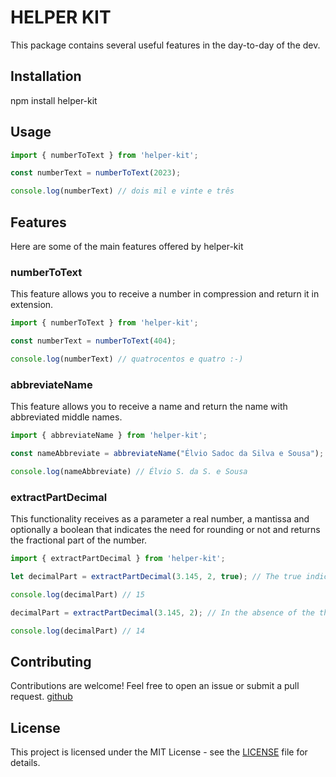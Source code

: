 # HELPER KIT

This package contains several useful features in the day-to-day of the dev.

## Installation

npm install helper-kit

## Usage

```typescript
import { numberToText } from 'helper-kit';

const numberText = numberToText(2023);

console.log(numberText) // dois mil e vinte e três
```

## Features

Here are some of the main features offered by helper-kit

### numberToText

This feature allows you to receive a number in compression and return it in extension.

```typescript
import { numberToText } from 'helper-kit';

const numberText = numberToText(404);

console.log(numberText) // quatrocentos e quatro :-)
```
### abbreviateName

This feature allows you to receive a name and return the name with abbreviated middle names.


```typescript
import { abbreviateName } from 'helper-kit';

const nameAbbreviate = abbreviateName("Élvio Sadoc da Silva e Sousa");

console.log(nameAbbreviate) // Élvio S. da S. e Sousa
```

### extractPartDecimal

This functionality receives as a parameter a real number, a mantissa and optionally a boolean that 
indicates the need for rounding or not and returns the fractional part of the number.

```typescript
import { extractPartDecimal } from 'helper-kit';

let decimalPart = extractPartDecimal(3.145, 2, true); // The true indicates that we want to round

console.log(decimalPart) // 15

decimalPart = extractPartDecimal(3.145, 2); // In the absence of the third parameter, it is understood that you do not want to round

console.log(decimalPart) // 14
```

## Contributing

Contributions are welcome! Feel free to open an issue or submit a pull request. [github](https://github.com/ManuelismoXp/helper-kit)


## License

This project is licensed under the MIT License - see the [LICENSE](https://opensource.org/license/mit/) file for details.